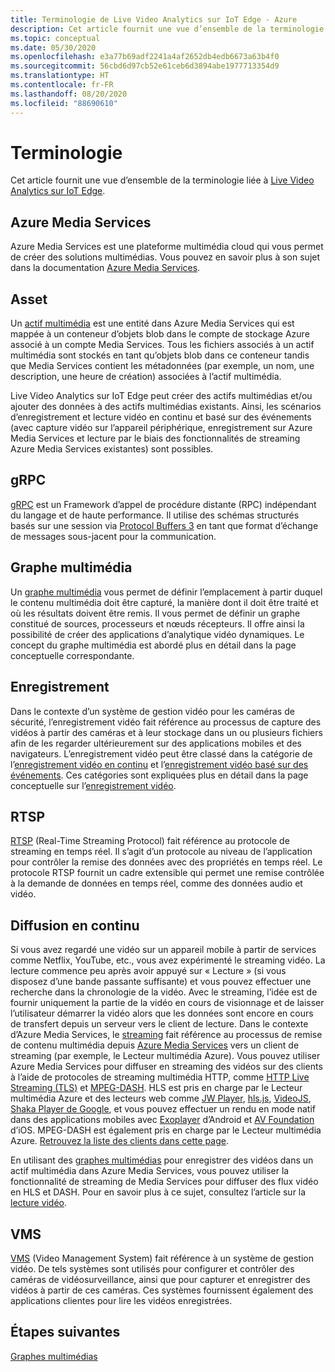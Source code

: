 ```yaml
---
title: Terminologie de Live Video Analytics sur IoT Edge - Azure
description: Cet article fournit une vue d’ensemble de la terminologie de Live Video Analytics sur IoT Edge.
ms.topic: conceptual
ms.date: 05/30/2020
ms.openlocfilehash: e3a77b69adf2241a4af2652db4edb6673a63b4f0
ms.sourcegitcommit: 56cbd6d97cb52e61ceb6d3894abe1977713354d9
ms.translationtype: HT
ms.contentlocale: fr-FR
ms.lasthandoff: 08/20/2020
ms.locfileid: "88690610"
---
```

# <a name="terminology"></a>Terminologie

Cet article fournit une vue d’ensemble de la terminologie liée à [Live Video Analytics sur IoT Edge](overview.md).

## <a name="azure-media-services"></a>Azure Media Services

Azure Media Services est une plateforme multimédia cloud qui vous permet de créer des solutions multimédias. Vous pouvez en savoir plus à son sujet dans la documentation [Azure Media Services](../latest/media-services-overview.md).

## <a name="asset"></a>Asset

Un [actif multimédia](../latest/assets-concept.md) est une entité dans Azure Media Services qui est mappée à un conteneur d’objets blob dans le compte de stockage Azure associé à un compte Media Services. Tous les fichiers associés à un actif multimédia sont stockés en tant qu’objets blob dans ce conteneur tandis que Media Services contient les métadonnées (par exemple, un nom, une description, une heure de création) associées à l’actif multimédia.

Live Video Analytics sur IoT Edge peut créer des actifs multimédias et/ou ajouter des données à des actifs multimédias existants. Ainsi, les scénarios d’enregistrement et lecture vidéo en continu et basé sur des événements (avec capture vidéo sur l’appareil périphérique, enregistrement sur Azure Media Services et lecture par le biais des fonctionnalités de streaming Azure Media Services existantes) sont possibles.

## <a name="grpc"></a>gRPC

[gRPC](https://grpc.io/docs/guides/) est un Framework d’appel de procédure distante (RPC) indépendant du langage et de haute performance. Il utilise des schémas structurés basés sur une session via [Protocol Buffers 3](https://developers.google.com/protocol-buffers/docs/proto3) en tant que format d’échange de messages sous-jacent pour la communication.

## <a name="media-graph"></a>Graphe multimédia

Un [graphe multimédia](media-graph-concept.md) vous permet de définir l’emplacement à partir duquel le contenu multimédia doit être capturé, la manière dont il doit être traité et où les résultats doivent être remis. Il vous permet de définir un graphe constitué de sources, processeurs et nœuds récepteurs. Il offre ainsi la possibilité de créer des applications d’analytique vidéo dynamiques. Le concept du graphe multimédia est abordé plus en détail dans la page conceptuelle correspondante.

## <a name="recording"></a>Enregistrement

Dans le contexte d’un système de gestion vidéo pour les caméras de sécurité, l’enregistrement vidéo fait référence au processus de capture des vidéos à partir des caméras et à leur stockage dans un ou plusieurs fichiers afin de les regarder ultérieurement sur des applications mobiles et des navigateurs. L’enregistrement vidéo peut être classé dans la catégorie de l’[enregistrement vidéo en continu](continuous-video-recording-concept.md) et l’[enregistrement vidéo basé sur des événements](event-based-video-recording-concept.md). Ces catégories sont expliquées plus en détail dans la page conceptuelle sur l’[enregistrement vidéo](video-recording-concept.md).

## <a name="rtsp"></a>RTSP

[RTSP](https://tools.ietf.org/html/rfc2326) (Real-Time Streaming Protocol) fait référence au protocole de streaming en temps réel. Il s’agit d’un protocole au niveau de l’application pour contrôler la remise des données avec des propriétés en temps réel. Le protocole RTSP fournit un cadre extensible qui permet une remise contrôlée à la demande de données en temps réel, comme des données audio et vidéo. 

## <a name="streaming"></a>Diffusion en continu

Si vous avez regardé une vidéo sur un appareil mobile à partir de services comme Netflix, YouTube, etc., vous avez expérimenté le streaming vidéo. La lecture commence peu après avoir appuyé sur « Lecture » (si vous disposez d’une bande passante suffisante) et vous pouvez effectuer une recherche dans la chronologie de la vidéo. Avec le streaming, l’idée est de fournir uniquement la partie de la vidéo en cours de visionnage et de laisser l’utilisateur démarrer la vidéo alors que les données sont encore en cours de transfert depuis un serveur vers le client de lecture. Dans le contexte d’Azure Media Services, le [streaming](https://en.wikipedia.org/wiki/Streaming_media) fait référence au processus de remise de contenu multimédia depuis [Azure Media Services](../azure-media-player/azure-media-player-overview.md) vers un client de streaming (par exemple, le Lecteur multimédia Azure). Vous pouvez utiliser Azure Media Services pour diffuser en streaming des vidéos sur des clients à l’aide de protocoles de streaming multimédia HTTP, comme [HTTP Live Streaming (TLS)](https://developer.apple.com/streaming/) et [MPEG-DASH](https://dashif.org/about/). HLS est pris en charge par le Lecteur multimédia Azure et des lecteurs web comme [JW Player](https://www.jwplayer.com/), [hls.js](https://github.com/video-dev/hls.js/), [VideoJS](https://videojs.com/), [Shaka Player de Google](https://github.com/google/shaka-player), et vous pouvez effectuer un rendu en mode natif dans des applications mobiles avec [Exoplayer](https://github.com/google/ExoPlayer) d’Android et [AV Foundation](https://developer.apple.com/av-foundation/) d’iOS. MPEG-DASH est également pris en charge par le Lecteur multimédia Azure. [Retrouvez la liste des clients dans cette page](https://dashif.org/clients/). 

En utilisant des [graphes multimédias](#media-graph) pour enregistrer des vidéos dans un actif multimédia dans Azure Media Services, vous pouvez utiliser la fonctionnalité de streaming de Media Services pour diffuser des flux vidéo en HLS et DASH. Pour en savoir plus à ce sujet, consultez l’article sur la [lecture vidéo](video-playback-concept.md).

## <a name="vms"></a>VMS

[VMS](https://en.wikipedia.org/wiki/Video_management_system) (Video Management System) fait référence à un système de gestion vidéo. De tels systèmes sont utilisés pour configurer et contrôler des caméras de vidéosurveillance, ainsi que pour capturer et enregistrer des vidéos à partir de ces caméras. Ces systèmes fournissent également des applications clientes pour lire les vidéos enregistrées.

## <a name="next-steps"></a>Étapes suivantes

[Graphes multimédias](media-graph-concept.md)
